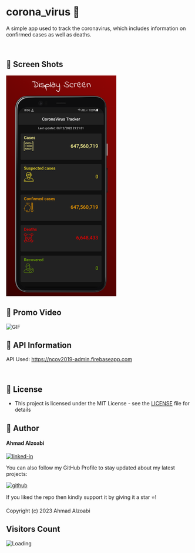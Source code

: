 # corona_virus 🦠

A simple app used to track the coronavirus, which includes information on confirmed cases as well as deaths.

<br>

## 📱 Screen Shots
<img alt="png" src="preview/view_1.png" width= "300" />

## 🎥 Promo Video
<img alt="GIF" src="preview/demo.gif" width= "300" />

## 🔗 API Information
API Used: https://ncov2019-admin.firebaseapp.com

<br>

## 🔑 License
- This project is licensed under the MIT License - see the [LICENSE](LICENSE.md) file for details

## 🧑 Author

#### Ahmad Alzoabi
[![linked-in](https://img.shields.io/badge/Linked_In-0077B5?style=for-the-badge&logo=LinkedIn&logoColor=white)](https://www.linkedin.com/in/ahmad-alzoabi-0623a8233/)

You can also follow my GitHub Profile to stay updated about my latest projects:

[![github](https://img.shields.io/badge/GitHub-000000?style=for-the-badge&logo=GitHub&logoColor=white)](https://github.com/a7madZ3Dev)

If you liked the repo then kindly support it by giving it a star ⭐!

Copyright (c) 2023 Ahmad Alzoabi

## Visitors Count

<img align="left" src = "https://profile-counter.glitch.me/login_screen_ui/count.svg" alt ="Loading">
